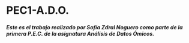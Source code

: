 # PEC1-A.D.O.
##### Este es el trabajo realizado por Sofía Zdral Noguero como parte de la primera P.E.C. de la asignatura Análisis de Datos Ómicos. 
